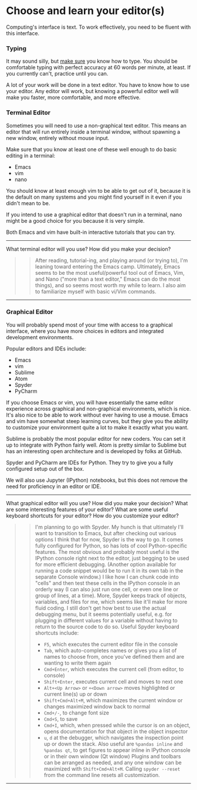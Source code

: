 # Choose and learn your editor(s)


Computing's interface is text. To work effectively, you need to be fluent with this interface.


### Typing

It may sound silly, but [make sure](http://www.typingtest.com/) you know how to type. You should be comfortable typing with perfect accuracy at 60 words per minute, at least. If you currently can't, practice until you can.

A lot of your work will be done in a text editor. You have to know how to use your editor. Any editor will work, but knowing a powerful editor well will make you faster, more comfortable, and more effective.


### Terminal Editor

Sometimes you will need to use a non-graphical text editor. This means an editor that will run entirely inside a terminal window, without spawning a new window, entirely without mouse input.

Make sure that you know at least one of these well enough to do basic editing in a terminal:

 * Emacs
 * vim
 * nano

You should know at least enough vim to be able to get out of it, because it is the default on many systems and you might find yourself in it even if you didn't mean to be.

If you intend to use a graphical editor that doesn't run in a terminal, nano might be a good choice for you because it is very simple.

Both Emacs and vim have built-in interactive tutorials that you can try.

---

What terminal editor will you use? How did you make your decision?

>> After reading, tutorial-ing, and playing around (or trying to), I'm leaning toward entering the Emacs camp. Ultimately, Emacs seems to be the most useful/powerful tool out of Emacs, Vim, and Nano ("more than a text editor," Emacs can do the most things), and so seems most worth my while to learn. I also aim to familiarize myself with basic vi/Vim commands. 

---


### Graphical Editor

You will probably spend most of your time with access to a graphical interface, where you have more choices in editors and integrated development environments.

Popular editors and IDEs include:

 * Emacs
 * vim
 * Sublime
 * Atom
 * Spyder
 * PyCharm

If you choose Emacs or vim, you will have essentially the same editor experience across graphical and non-graphical environments, which is nice. It's also nice to be able to work without ever having to use a mouse. Emacs and vim have somewhat steep learning curves, but they give you the ability to customize your environment quite a lot to make it exactly what you want.

Sublime is probably the most popular editor for new coders. You can set it up to integrate with Python fairly well. Atom is pretty similar to Sublime but has an interesting open architecture and is developed by folks at GitHub.

Spyder and PyCharm are IDEs for Python. They try to give you a fully configured setup out of the box.

We will also use Jupyter (IPython) notebooks, but this does not remove the need for proficiency in an editor or IDE.

---

What graphical editor will you use? How did you make your decision? What are some interesting features of your editor? What are some useful keyboard shortcuts for your editor? How do you customize your editor?

>> I'm planning to go with Spyder. My hunch is that ultimately I'll want to transition to Emacs, but after checking out various options I think that for now, Spyder is the way to go. It comes fully configured for Python, so has lots of cool Python-specific features. The most obvious and probably most useful is the IPython console right next to the editor, just begging to be used for more efficient debugging. (Another option available for running a code snippet would be to run it in its own tab in the separate Console window.) I like how I can chunk code into "cells" and then test these cells in the IPython console in an orderly way (I can also just run one cell, or even one line or group of lines, at a time). More, Spyder keeps track of objects, variables, and files for me, which seems like it'll make for more fluid coding. I still don't get how best to use the actual debugging menu, but it seems potentially useful, e.g. for plugging in different values for a variable without having to return to the source code to do so. 
>> Useful Spyder keyboard shortcuts include:
>> - `F5`, which executes the current editor file in the console
>> - `Tab`, which auto-completes names or gives you a list of names to choose from, once you've defined them and are wanting to write them again
>> - `Cmd+Enter`, which executes the current cell (from editor, to console)
>> - `Shift+Enter`, executes current cell and moves to next one
>> - `Alt+<Up Arrow>` or `+<Down arrow>` moves highlighted or current line(s) up or down
>> - `Shift+Cmd+Alt+M`, which maximizes the current window or changes maximized window back to normal
>> - `Cmd+/-`, to change font size
>> - `Cmd+S`, to save
>> - `Cmd+I`, which, when pressed while the cursor is on an object, opens documentation for that object in the object inspector
>> - `u`, `d` at the debugger, which navigates the inspection point up or down the stack.
>> Also useful are `%pandas inline` and `%pandas qt`, to get figures to appear inline in IPython console or in their own window (Qt window)
>> Plugins and toolbars can be arranged as needed, and any one window can be maximized with `Shift+Cmd+Alt+M`. Calling `spyder --reset` from the command line resets all customization.

---
